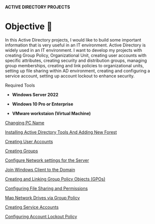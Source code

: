 **ACTIVE DIRECTORY PROJECTS**
# **Objective** 🎯

In this Active Directory projects, I would like to build some important information that is very useful in an IT environment.  Active Directory is widely used in an IT environment. I want to develop my projects with creating Group Policy, Organizational Unit, creating user accounts with specific attributes, creating security and distribution groups, managing group memberships, creating and link policies to organizational units, setting up file sharing within AD environment, creating and configuring a service account, setting up account lockout to enhance security. 

Required Tools


   - **Windows Server 2022**
  
  -  **Windows 10 Pro or Enterprise**
  
  -  **VMware workstaion (Virtual Machine)**

[Changing PC Name](https://github.com/idris-adbl/Changing-PC-Name)

[Installing Active Directory Tools And Adding New Forest](https://github.com/idris-adbl/Installing-Active-Directory-Tools-And-Adding-New-Forest/tree/main)

[Creating User Accounts](https://github.com/idris-adbl/Creating-User-Accounts)

[Creating Groups ](https://github.com/idris-adbl/Creating-User-Accounts/blob/main/README.md)

[Configure Network settings for the Server](https://github.com/idris-adbl/Configure-Network-settings-for-the-Server/tree/main)

[Join Windows Client to the Domain](https://github.com/idris-adbl/Join-Windows-Client-to-the-Domain/tree/main)

[Creating and Linking Group Policy Objects (GPOs)](https://github.com/idris-adbl/Creating-and-Linking-Group-Policy-Objects-GPOs-/tree/main)

[Configuring File Sharing and Permissions](https://github.com/idris-adbl/Configuring-File-Sharing-and-Permissions/tree/main)

[Map Network Drives via Group Policy](https://github.com/idris-adbl/Map-Network-Drives-via-Group-Policy/tree/main)

[Creating Service Accounts ](https://github.com/idris-adbl/Creating-Service-Accounts-/tree/main)

[Configuring Account Lockout Policy](https://github.com/idris-adbl/Configuring-Account-Lockout-Policy)


